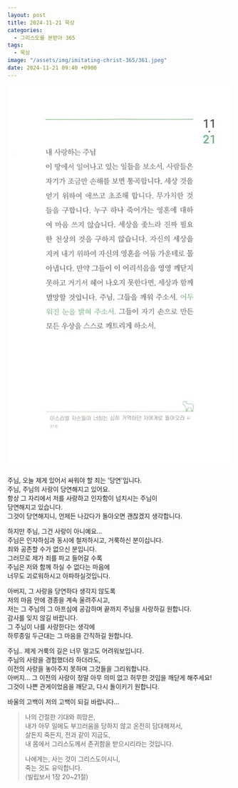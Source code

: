 ```yaml
---
layout: post
title: 2024-11-21 묵상
categories:
  - 그리스도를 본받아 365
tags:
  - 묵상
image: "/assets/img/imitating-christ-365/361.jpeg"
date: 2024-11-21 09:40 +0900
---
```


![image](/assets/img/imitating-christ-365/361.jpeg)

주님, 오늘 제게 있어서 싸워야 할 죄는 '당연'입니다.  
주님, 주님의 사랑이 당연해지고 있어요.  
항상 그 자리에서 저를 사랑하고 인자함이 넘치시는 주님이  
당연해지고 있습니다.  
그것이 당연해지니, 언제든 나갔다가 돌아오면 괜찮겠지 생각합니다.

하지만 주님, 그건 사랑이 아니예요...  
주님은 인자하심과 동시에 철저하시고, 거룩하신 분이십니다.  
죄와 공존할 수가 없으신 분입니다.  
그러므로 제가 죄를 파고 들어갈 수록  
주님은 저와 함께 하실 수 없다는 마음에  
너무도 괴로워하시고 아파하실것입니다.

아버지, 그 사랑을 당연하다 생각지 않도록  
저의 마음 안에 경종을 계속 울려주시고,  
저는 그 주님의 그 아프심에 공감하며 끝까지 주님을 사랑하길 원합니다.  
감사를 잊지 않길 바랍니다.  
그 주님이 나를 사랑한다는 생각에  
하루종일 두근대는 그 마음을 간직하길 원합니다.

주님.. 제게 거룩의 길은 너무 멀고도 어려워보입니다.  
주님의 사랑을 경험했더라 하더라도,  
이전의 사랑을 놓아주지 못하며 그것들을 그리워합니다.  
아버지... 그 이전의 사랑이 정말 아무 의미 없고 허무한 것임을 깨닫게 해주세요!  
그것이 나쁜 관게이었음을 깨닫고, 다시 돌이키기 원합니다.

바울의 고백이 저의 고백이 되길 바랍니다...

> 나의 간절한 기대와 희망은,  
> 내가 아무 일에도 부끄러움을 당하지 않고 온전히 담대해져서,  
> 살든지 죽든지, 전과 같이 지금도,  
> 내 몸에서 그리스도께서 존귀함을 받으시리라는 것입니다.
>
> 나에게는, 사는 것이 그리스도이시니,  
> 죽는 것도 유익합니다.  
> (빌립보서 1장 20~21절)
